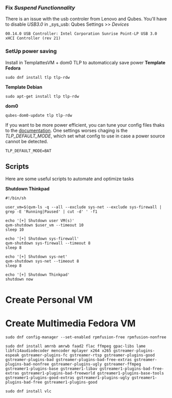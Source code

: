 ### Fix _Suspend Functionnality_
There is an issue with the usb controler from Lenovo and Qubes.
You'll have to disable _USB3.0_ in \_sys_usb: Qubes Settings >> _Devices_
```
00.14.0 USB Controller: Intel Corporation Sunrise Point-LP USB 3.0 xHCI Controller (rev 21)
```

### SetUp power saving
Install in TemplattesVM + dom0 TLP to automaticcaly save power
**Template Fedora**
```
sudo dnf install tlp tlp-rdw
```
**Template Debian**
```
sudo apt-get install tlp tlp-rdw
```
**dom0**
```
qubes-dom0-update tlp tlp-rdw
```

If you want to be more power efficient, you can tune your config files thaks to the [documentation](https://linrunner.de/en/tlp/docs/tlp-configuration.html).
One settings worses chaging is the _TLP_DEFAULT_MODE_, which set what config to use in case a power source cannot be detected.
```
TLP_DEFAULT_MODE=BAT
```


## Scripts
Here are some useful scripts to automate and optimize tasks

**Shutdown Thinkpad**
```
#!/bin/sh

user_vm=$(qvm-ls -q --all --exclude sys-net --exclude sys-firewall | grep -E 'Running|Paused' | cut -d' ' -f1

echo '[+] Shutdown user VM(s)'
qvm-shutdown $user_vm --timeout 10
sleep 10

echo '[+] Shutdown sys-firewall'
qvm-shutdown sys-firewall --timeout 8
sleep 8

echo '[+] Shutdown sys-net'
qvm-shutdown sys-net --timeout 8
sleep 8

echo '[+] Shutdown Thinkpad'
shutdown now
```


# Create Personal VM

# Create Multimedia Fedora VM

```
sudo dnf config-manager --set-enabled rpmfusion-free rpmfusion-nonfree

sudo dnf install amrnb amrwb faad2 flac ffmpeg gpac-libs lame libfc14audiodecoder mencoder mplayer x264 x265 gstreamer-plugins-espeak gstreamer-plugins-fc gstreamer-rtsp gstreamer-plugins-good gstreamer-plugins-bad gstreamer-plugins-bad-free-extras gstreamer-plugins-bad-nonfree gstreamer-plugins-ugly gstreamer-ffmpeg gstreamer1-plugins-base gstreamer1-libav gstreamer1-plugins-bad-free-extras gstreamer1-plugins-bad-freeworld gstreamer1-plugins-base-tools gstreamer1-plugins-good-extras gstreamer1-plugins-ugly gstreamer1-plugins-bad-free gstreamer1-plugins-good

sudo dnf install vlc
```
